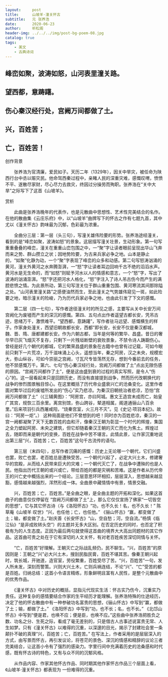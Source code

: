 ```yaml
---
layout:     post
title:      山坡羊·潼关怀古
subtitle:   元 张养浩
date:       2020-06-23
author:     听松阁
header-img: ../../../img/post-bg-poem-08.jpg
catalog: true
tags:
    - 美文
    - 古典诗词
---
```


## 峰峦如聚，波涛如怒，山河表里潼关路。
## 望西都，意踌躇。
## 伤心秦汉经行处，宫阙万间都做了土。
## 兴，百姓苦；
## 亡，百姓苦！



创作背景

　　张养浩为官清廉，爱民如子。天历二年（1329年），因关中旱灾，被任命为陕西行台中丞以赈灾民。他命驾西秦过程中，亲睹人民的深重灾难，感慨叹喟，愤愤不平、遂散尽家财，尽心尽力去救灾，终因过分操劳而殉职。张养浩在“关中大旱”之际写下了这首《山坡羊》。





赏析

　　此曲是张养浩晚年的代表作，也是元散曲中思想性、艺术性完美结合的名作。在他的散曲集《云庄乐府》中，以“山坡羊”曲牌写下的怀古之作有七题九首，其中尤以《潼关怀古》韵味最为沉郁，色彩最为浓重。

　　全曲分三层：第一层（头三句），写潼关雄伟险要的形势。张养浩途经潼关，看到的是“峰峦如聚，波涛如怒”的景象。这层描写潼关壮景，生动形象。第一句写重重叠叠的峰峦，潼关在重重山峦包围之中，一“聚”字让读者眼前呈现出华山飞奔而来之势、群山攒立之状；因地势险要，为古来兵家必争之地。山本是静止的，“如聚”化静为动，一个“聚”字表现了峰峦的众多和动感。第二句写怒涛汹涌的黄河，潼关外黄河之水奔腾澎湃，一“怒”字让读者耳边回响千古不绝的滔滔水声。黄河水是无生命的，而“如怒”则赋予河水以人的情感和意志，一个“怒”字，写出了波涛的汹涌澎湃。“怒”字还把河水人格化，“怒”字注入了诗人吊古伤今而产生的满腔悲愤之情。为此景所动，第三句写渲关位于群山重重包围、黄河寒流其间那除隘之处。“山河表里潼关路”之感便油然而生，至此潼关之气势雄伟窥见一斑，如此险要之地，暗示潼关的险峻，乃为历代兵家必争之地，也由此引发了下文的感慨。

　　第二层（四一七句），写作者途径潼关时的所见之感，主要写从关中长安万间宫阙化为废墟而产生的深沉的感慨。第四、五句点出作者遥望古都长安，凭吊古迹，思绪万千，激愤难平。“望西都，意踌躇”，写作者驻马远望、感慨横生的样子。作家身处潼关，西望旧朝故都长安，西都”即长安，长安不仅是秦汉都城，魏、晋、隋、唐都建都长安。作为六朝古都，当年是何等的繁华、昌盛。昔日的奢华早已灰飞烟灭不复存，只剩下一片残垣断壁的衰败景象，不禁令诗人踌蹰伤心。 曾经是好几个朝代的都城，它的繁荣昌盛的景象在古籍中也曾有过记载，可如今眼前只剩下一片荒凉，万千滋味涌上心头，遥想当年，秦之阿房，汉之未央，规模宏大，弥山纵谷，可如今崇丽之宫阙，寸瓦尺专皆荡然无存，想到今番前去的任务，他不禁感慨万千。第六、七句“伤心秦汉经行处，宫阙万间都做了土”点出无限伤感的原因。“宫阙万间都作了土”，便是这由盛到衰的过程的真实写照，是令人“伤心”的。这一层看起来只是回顾历史，而没有直接提到战争，然而历代改朝换代的战争的惨烈图景触目惊心。在这里概括了历代帝业盛衰兴亡的沧桑变化。这里作者面对繁华过后的废墟所发出的“伤心”实乃悲凉。为秦汉旧朝统治者悲凉，恐怕“宫阙万间都做了土”（《三辅黄图》：“阿房宫，亦曰阿城。惠文王造宫未成而亡，始皇广其宫，规恢三百余里。离宫别馆，弥山跨谷，辇道相属，阁道通骊山八百余里。”后来项羽引兵西屠咸阳，“烧秦宫室，火三月不灭”。见《史记·项羽本纪》。故曰：“阿房一炬”。） 这种局面是他们不曾想到的吧！同时亦为百姓悲凉，秦汉的一宫一阙都凝聚了天下无数百姓的血和汗，像秦汉王朝为彰显一个时代的辉煌，集国之全力塑起阿房、未央之建筑，但它却随着秦汉王朝的灭亡而化为焦土。辉煌过去，随即而来是朝代的变换，百姓在战争中苦不堪言。此情此景，让作家沉重地说出第三层“兴，百姓苦；亡，百姓苦”这句千古流传的语句。

　　第三层（末四句），总写作者沉痛的感慨：历史上无论哪一个朝代，它们兴盛也罢，败亡也罢，老百姓总是遭殃受苦。一个朝代兴起了，必定大兴土木，修建奢华的宫殿，从而给人民带来巨大的灾难；一个朝代灭亡了，在战争中遭殃的也是人民。他指出历代王朝的或兴或亡，带给百姓的都是灾祸和苦难。这是作者从历代帝王的兴亡史中概括出来的一个结论。三层意思环环相扣，层层深入，思想越来越显豁，感情越来越强烈，浑然形成一体。全曲景中藏情情中有景，情景交融。

　　兴，百姓苦；亡，百姓苦。”是全曲之眼，是全曲主题的开拓和深化。如果这首曲子的曲意仅仅停留在 “宫阙万间都做了土”上，那么它仅仅宣扬了佛家“一切皆空的思想”，它与其它怀古诗（与《洛阳怀古》“功，也不久长！名，也不久长！” 陈草庵《山坡羊 叹世》“兴，也任他；亡，也任他。” 《骊山怀古》“赢，都变做了土；输，都变做了土。”赵庆善《长安怀古》“山，空自愁；河，空自流。”杨慎《临江仙》“是非成败转头空”）的主题并无多大区别。在否定历史的同时，也否定了积极有为的人生态度。正因为最后两句就使得这首曲的境界大大高出同题材的其它作品。这首曲可贵之处在于它有深切的人文关怀，有对老百姓疾苦深切同情与关怀。

　　“亡，百姓苦”好理解。王朝灭亡之际战乱频仍，民不聊生。“兴，百姓苦”的原因则是：王朝之“兴”必大兴土木，搜刮民脂民膏，百姓不堪其苦。像秦王朝兴起时，筑长城，开驰道，造官室，劳役繁重，百姓受尽了苦。“兴，百姓苦”一句，发人所未发，深刻而警策。兴则大兴土木，亡则兵祸连结，不论“兴”、“亡”受苦的都是百姓。归纳总结：这首小令语言精练，形象鲜明且富有人民性，是整个元散曲中的优秀作品。

　　《潼关怀古》中对历史的概括，显指元代现实生活：怀古实乃伤今，沉重实乃责任。这种复杂的感情要结合作家的生平经历才能理解。张养浩特殊的仕途经历，决定了他的怀古散曲中有一种参破功名富贵的思想，《骊山怀古》中写到“赢，都做了土；输，都做了土。” 《洛阳怀古》中写到“功，也不长；名，也不长。” 《北邙山怀古》中写到“便是君，也唤不应；便是臣，也唤不应。”这些曲中张养浩把胜负之数、功名之分、生死之际，看成了毫无差别的，只是借古人古事述说富贵无常、人生如梦。只有《潼关怀古》以难得的沉重，以深邃的目光，揭示了封建社会里一条颠扑不破的真理“兴，百姓苦；亡，百姓苦。”
在写法上，作者采用的是层层深入的方式，由写景而怀古，再引发议论，将苍茫的景色、深沉的情感和精辞的议论三者完美结合，让这首小令有了强烈的感染力。字里行间中充满着历史的沧桑感和时代感，既有怀古诗的特色，又有与众不同的沉郁风格。

　　从作品内容、作家其他怀古作品、同时期其他作家怀古作品三个层面上看，《山坡羊·潼关怀古》都表现为 一份难得的沉重。

